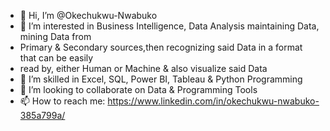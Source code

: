 - 👋 Hi, I’m @Okechukwu-Nwabuko
- 👀 I’m interested in Business Intelligence, Data Analysis maintaining Data, mining Data from 
- Primary & Secondary sources,then recognizing said Data in a format that can be easily
- read by, either Human or Machine & also visualize said Data
- 🌱 I’m skilled in Excel, SQL, Power BI, Tableau & Python Programming
- 💞️ I’m looking to collaborate on Data & Programming Tools
- 📫 How to reach me: https://www.linkedin.com/in/okechukwu-nwabuko-385a799a/

<!---
Okechukwu-Nwabuko/Okechukwu-Nwabuko is a ✨ special ✨ repository because its `README.md` (this file) appears on your GitHub profile.
You can click the Preview link to take a look at your changes.
--->
